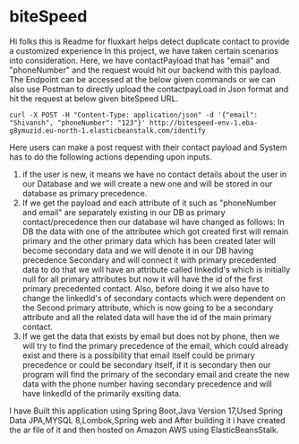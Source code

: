 # biteSpeed
Hi folks this is Readme for fluxkart helps detect duplicate contact to provide a customized experience
In this project, we have taken certain scenarios into consideration.
Here, we have contactPayload that has "email" and "phoneNumber" and the request would hit our backend with this payload.
The Endpoint can be accessed at the below given commands or we can also use Postman to directly upload the contactpayLoad in Json format and hit the request
at below given biteSpeed URL.
```
curl -X POST -H "Content-Type: application/json" -d '{"email": "Shivansh", "phoneNumber": "123"}' http://bitespeed-env-1.eba-g8ymuzid.eu-north-1.elasticbeanstalk.com/identify
```

Here users can make a post request with their contact payload and System has to do the following actions depending upon inputs.
1. if the user is new, it means we have no contact details about the user in our Database and we will create a new one and will be stored in our database as
   primary precedence.
2. If we get the payload and each attribute of it such as "phoneNumber and email" are separately existing in our DB as primary contact/precedence
then our database wil have changed as follows:
In DB the data with one of the attributee which got created first will remain primary and the other primary data which has been created later will become secondary data
and we will denote it in our DB having precedence Secondary and will connect it with primary precedented data to do that we will have an attribute called linkedId's which is initially
null for all primary attributes but now it will have the id of the first primary precedented contact.
   Also, before doing it we also have to change the linkedId's of secondary contacts which were dependent on the Second primary attribute, which is now going to be a secondary attribute and all the related data will have the
   id of the main primary contact.
3. If we get the data that exists by email but does not by phone, then we will try to find the primary precedence of the email, which could already exist and there is a possibility
that email itself could be primary precedence or could be secondary itself, if it is secondary then our program will find the primary of the secondary email and create the new data with the phone number having secondary
precedence and will have linkedId of the primarily exsiting data.





I have Built this application using Spring Boot,Java Version 17,Used Spring Data JPA,MYSQL 8,Lombok,Spring web and After building it i have created the ar file of it and then
hosted on Amazon AWS using ElasticBeansStalk.
